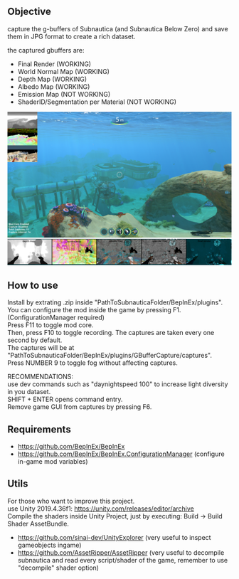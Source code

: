 ## Objective
capture the g-buffers of Subnautica (and Subnautica Below Zero) and save them in JPG format to create a rich dataset.  
  
the captured gbuffers are:  
- Final Render (WORKING)  
- World Normal Map (WORKING)  
- Depth Map (WORKING)  
- Albedo Map (WORKING)  
- Emission Map (NOT WORKING)  
- ShaderID/Segmentation per Material (NOT WORKING)  
  
![alt text](readme_images/gbuffers.png)  
![alt text](readme_images/gbuffers2.png)  
  
## How to use  
Install by extrating .zip inside "PathToSubnauticaFolder/BepInEx/plugins".  
You can configure the mod inside the game by pressing F1. (ConfigurationManager required)  
Press F11 to toggle mod core.  
Then, press F10 to toggle recording. 
The captures are taken every one second by default.  
The captures will be at "PathToSubnauticaFolder/BepInEx/plugins/GBufferCapture/captures".  
Press NUMBER 9 to toggle fog without affecting captures.  
  
RECOMMENDATIONS:  
use dev commands such as "daynightspeed 100" to increase light diversity in you dataset.  
SHIFT + ENTER opens command entry.  
Remove game GUI from captures by pressing F6.  
  
## Requirements
- https://github.com/BepInEx/BepInEx  
- https://github.com/BepInEx/BepInEx.ConfigurationManager (configure in-game mod variables)  

## Utils
For those who want to improve this project.  
use Unity 2019.4.36f1: https://unity.com/releases/editor/archive  
Compile the shaders inside Unity Project, just by executing: Build -> Build Shader AssetBundle.  

- https://github.com/sinai-dev/UnityExplorer (very useful to inspect gameobjects ingame)  
- https://github.com/AssetRipper/AssetRipper (very useful to decompile subnautica and read every script/shader of the game, remember to use "decompile" shader option)  

